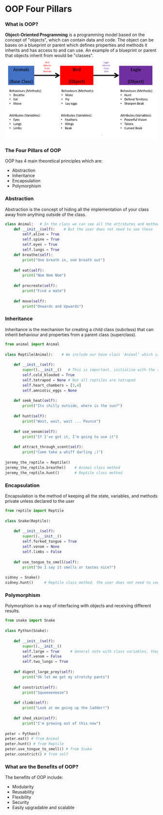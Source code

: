 # OOP Four Pillars

### What is OOP?
**Object-Oriented Programming** is a programming model based on the concept of "objects", which can contain data and code.
The object can be bases on a blueprint or parent which defines properties and methods it inherits and has access to and can use.
An example of a blueprint or parent that objects inherit from would be "classes".
![](classes_diagram.png)

### The Four Pillars of OOP
OOP has 4 main theoretical principles which are:
- Abstraction
- Inheritance
- Encapsulation
- Polymorphism
### Abstraction
Abstraction is the concept of hiding all the implementation of your class away from anything outside of the class.
```python
class Animal:   # In the class we can see all the attributes and methods we've set
    def __init__(self):    # But the user does not need to see these
        self.alive = True
        self.spine = True
        self.eyes = True
        self.lungs = True
    def breathe(self):
        print("One breath in, one breath out")

    def eat(self):
        print("Nom Nom Nom")
        
    def procreate(self):
        print("Find a mate")

    def move(self):
        print("Onwards and Upwards")
```
### Inheritance
Inheritance is the mechanism for creating a child class (subclass) that can inherit behaviour and properties from a parent class (superclass).
```python
from animal import Animal

class Reptile(Animal):    # We include our base class 'Animal' which is the superclass to Reptile

    def __init__(self):
        super().__init__()   # This is important, initialise with the superclass attributes first
        self.cold_blooded = True
        self.tetrapod = None # Not all reptiles are tetrapod
        self.heart_chambers = [3,4]
        self.amniotic_eggs = None

    def seek_heat(self):
        print("Its chilly outside, where is the sun?")

    def hunt(self):
        print("Wait, wait, wait ... Pounce")

    def use_venom(self):
        print("If I've got it, I'm going to use it")

    def attract_through_scent(self):
        print("Come take a whiff darling ;)")

jeremy_the_reptile = Reptile()
jeremy_the_reptile.breathe()    # Animal class method
jeremy_the_reptile.hunt()       # Reptile class method
```
### Encapsulation
Encapsulation is the method of keeping all the state, variables, and methods private unless declared to the user
```python
from reptile import Reptile

class Snake(Reptile):

    def __init__(self):
        super().__init__()
        self.forked_tongue = True
        self.venom = None
        self.limbs = False

    def use_tongue_to_smell(self):
        print("Do I say it smells or tastes nice?")

sidney = Snake()
sidney.hunt()     # Reptile class method, the user does not need to see how it works
```
### Polymorphism
Polymorphism is a way of interfacing with objects and receiving different results.
```python
from snake import Snake

class Python(Snake):

    def __init__(self):
        super().__init__()
        self.large = True     # General note with class variables, they MUST be set
        self.venom = False
        self.two_lungs = True

    def digest_large_prey(self):
        print("Ok let me get my stretchy pants")

    def constrict(self):
        print("Squeeeeeeeze")

    def climb(self):
        print("Look at me going up the ladder!")

    def shed_skin(self):
        print("I'm growing out of this now")

peter = Python()
peter.eat() # from Animal
peter.hunt() # from Reptile
peter.use_tongue_to_smell() # from Snake
peter.constrict() # from self
```
### What are the Benefits of OOP?
The benefits of OOP include:
- Modularity
- Reusability
- Flexibility
- Security 
- Easily upgradable and scalable